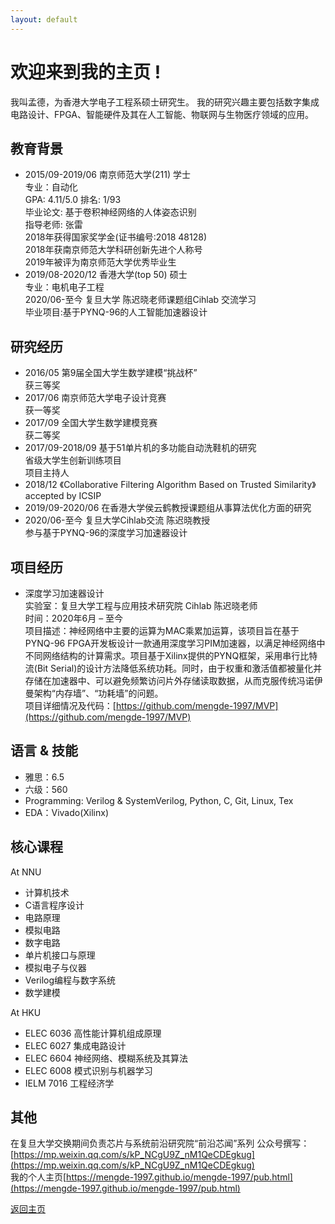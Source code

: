```yaml
---
layout: default
---
```


# 欢迎来到我的主页 !   
我叫孟德，为香港大学电子工程系硕士研究生。
我的研究兴趣主要包括数字集成电路设计、FPGA、智能硬件及其在人工智能、物联网与生物医疗领域的应用。

## 教育背景
* 2015/09-2019/06  南京师范大学(211) 学士<br />
  专业：自动化<br />
  GPA: 4.11/5.0    排名: 1/93<br />
  毕业论文: 基于卷积神经网络的人体姿态识别<br />
  指导老师: 张雷<br />
  2018年获得国家奖学金(证书编号:2018 48128)<br />
  2018年获南京师范大学科研创新先进个人称号<br />
  2019年被评为南京师范大学优秀毕业生<br />
* 2019/08-2020/12 香港大学(top 50)  硕士<br />
  专业：电机电子工程<br />
  2020/06-至今 复旦大学 陈迟晓老师课题组Cihlab 交流学习<br />
  毕业项目:基于PYNQ-96的人工智能加速器设计 <br />
  
## 研究经历
* 2016/05    第9届全国大学生数学建模“挑战杯”<br />
  获三等奖<br />
* 2017/06    南京师范大学电子设计竞赛<br />
  获一等奖<br />
* 2017/09    全国大学生数学建模竞赛<br />
  获二等奖<br />  
* 2017/09-2018/09  基于51单片机的多功能自动洗鞋机的研究<br />
  省级大学生创新训练项目<br />
  项目主持人<br />
* 2018/12 《Collaborative Filtering Algorithm Based on Trusted Similarity》accepted by ICSIP<br />
* 2019/09-2020/06 在香港大学侯云鹤教授课题组从事算法优化方面的研究<br />
* 2020/06-至今 复旦大学Cihlab交流 陈迟晓教授 <br />
  参与基于PYNQ-96的深度学习加速器设计<br />

## 项目经历
* 深度学习加速器设计 <br />
实验室：复旦大学工程与应用技术研究院 Cihlab 陈迟晓老师<br />
时间：2020年6月 – 至今<br />
项目描述：神经网络中主要的运算为MAC乘累加运算，该项目旨在基于PYNQ-96 FPGA开发板设计一款通用深度学习PIM加速器，以满足神经网络中不同网络结构的计算需求。项目基于Xilinx提供的PYNQ框架，采用串行比特流(Bit Serial)的设计方法降低系统功耗。同时，由于权重和激活值都被量化并存储在加速器中、可以避免频繁访问片外存储读取数据，从而克服传统冯诺伊曼架构“内存墙”、“功耗墙”的问题。<br />
项目详细情况及代码：[https://github.com/mengde-1997/MVP](https://github.com/mengde-1997/MVP)<br />


## 语言 & 技能
* 雅思：6.5<br />
* 六级：560<br />
* Programming: Verilog & SystemVerilog, Python, C, Git, Linux, Tex<br />
* EDA：Vivado(Xilinx)

## 核心课程
At NNU<br />
* 计算机技术
* C语言程序设计
* 电路原理
* 模拟电路
* 数字电路
* 单片机接口与原理
* 模拟电子与仪器
* Verilog编程与数字系统
* 数学建模

At HKU<br />
* ELEC 6036 高性能计算机组成原理
* ELEC 6027 集成电路设计
* ELEC 6604 神经网络、模糊系统及其算法
* ELEC 6008 模式识别与机器学习
* IELM 7016 工程经济学

## 其他
在复旦大学交换期间负责芯片与系统前沿研究院“前沿芯闻”系列
公众号撰写：[https://mp.weixin.qq.com/s/kP_NCgU9Z_nM1QeCDEgkug](https://mp.weixin.qq.com/s/kP_NCgU9Z_nM1QeCDEgkug)<br />
我的个人主页[https://mengde-1997.github.io/mengde-1997/pub.html](https://mengde-1997.github.io/mengde-1997/pub.html)


[返回主页](./)





